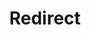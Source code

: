 ﻿---
layout: src/layouts/Redirect.astro
title: Redirect
redirect: https://yamldoc.liuyan.wang/docs/packaging-applications/build-servers/tfs-azure-devops/using-octopus-extension
pubDate:  2023-01-01
navSearch: false
navSitemap: false
navMenu: false
---
